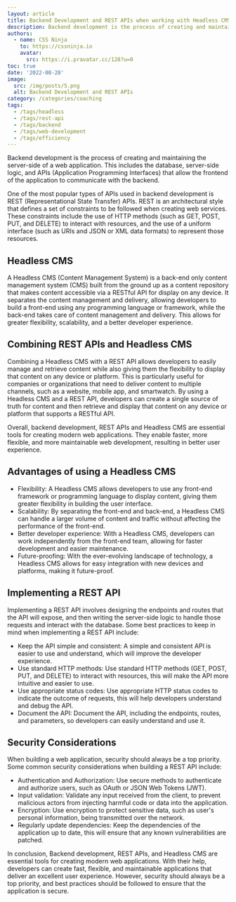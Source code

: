 ```yaml
---
layout: article
title: Backend Development and REST APIs when working with Headless CMS
description: Backend development is the process of creating and maintaining the server-side of a web application.
authors:
  - name: CSS Ninja
    to: https://cssninja.io
    avatar:
      src: https://i.pravatar.cc/128?u=0
toc: true
date: '2022-08-28'
image:
  src: /img/posts/5.png
  alt: Backend Development and REST APIs
category: /categories/coaching
tags:
  - /tags/headless
  - /tags/rest-api
  - /tags/backend
  - /tags/web-development
  - /tags/efficiency
---
```



Backend development is the process of creating and maintaining the server-side of a web application. This includes the database, server-side logic, and APIs (Application Programming Interfaces) that allow the frontend of the application to communicate with the backend.

One of the most popular types of APIs used in backend development is REST (Representational State Transfer) APIs. REST is an architectural style that defines a set of constraints to be followed when creating web services. These constraints include the use of HTTP methods (such as GET, POST, PUT, and DELETE) to interact with resources, and the use of a uniform interface (such as URIs and JSON or XML data formats) to represent those resources.

## Headless CMS
A Headless CMS (Content Management System) is a back-end only content management system (CMS) built from the ground up as a content repository that makes content accessible via a RESTful API for display on any device. It separates the content management and delivery, allowing developers to build a front-end using any programming language or framework, while the back-end takes care of content management and delivery. This allows for greater flexibility, scalability, and a better developer experience.

## Combining REST APIs and Headless CMS
Combining a Headless CMS with a REST API allows developers to easily manage and retrieve content while also giving them the flexibility to display that content on any device or platform. This is particularly useful for companies or organizations that need to deliver content to multiple channels, such as a website, mobile app, and smartwatch. By using a Headless CMS and a REST API, developers can create a single source of truth for content and then retrieve and display that content on any device or platform that supports a RESTful API.

Overall, backend development, REST APIs and Headless CMS are essential tools for creating modern web applications. They enable faster, more flexible, and more maintainable web development, resulting in better user experience.

## Advantages of using a Headless CMS
* Flexibility: A Headless CMS allows developers to use any front-end framework or programming language to display content, giving them greater flexibility in building the user interface.
* Scalability: By separating the front-end and back-end, a Headless CMS can handle a larger volume of content and traffic without affecting the performance of the front-end.
* Better developer experience: With a Headless CMS, developers can work independently from the front-end team, allowing for faster development and easier maintenance.
* Future-proofing: With the ever-evolving landscape of technology, a Headless CMS allows for easy integration with new devices and platforms, making it future-proof.
## Implementing a REST API
Implementing a REST API involves designing the endpoints and routes that the API will expose, and then writing the server-side logic to handle those requests and interact with the database. Some best practices to keep in mind when implementing a REST API include:

* Keep the API simple and consistent: A simple and consistent API is easier to use and understand, which will improve the developer experience.
* Use standard HTTP methods: Use standard HTTP methods (GET, POST, PUT, and DELETE) to interact with resources, this will make the API more intuitive and easier to use.
* Use appropriate status codes: Use appropriate HTTP status codes to indicate the outcome of requests, this will help developers understand and debug the API.
* Document the API: Document the API, including the endpoints, routes, and parameters, so developers can easily understand and use it.

## Security Considerations
When building a web application, security should always be a top priority. Some common security considerations when building a REST API include:

* Authentication and Authorization: Use secure methods to authenticate and authorize users, such as OAuth or JSON Web Tokens (JWT).
* Input validation: Validate any input received from the client, to prevent malicious actors from injecting harmful code or data into the application.
* Encryption: Use encryption to protect sensitive data, such as user's personal information, being transmitted over the network.
* Regularly update dependencies: Keep the dependencies of the application up to date, this will ensure that any known vulnerabilities are patched.

In conclusion, Backend development, REST APIs, and Headless CMS are essential tools for creating modern web applications. With their help, developers can create fast, flexible, and maintainable applications that deliver an excellent user experience. However, security should always be a top priority, and best practices should be followed to ensure that the application is secure.
